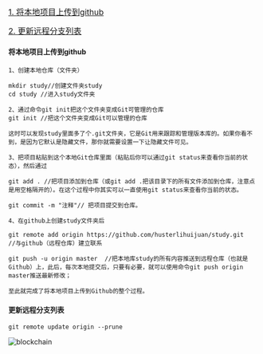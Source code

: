 
<a href="#将本地项目上传到github" style="font-size:16px">1. 将本地项目上传到github<a>

<a href="#更新远程分支列表" style="font-size:16px">2. 更新远程分支列表</a>

#### 将本地项目上传到github

    1、创建本地仓库（文件夹）

    mkdir study//创建文件夹study
    cd study //进入study文件夹

    2、通过命令git init把这个文件夹变成Git可管理的仓库
    git init //把这个文件夹变成Git可以管理的仓库

    这时可以发现study里面多了个.git文件夹，它是Git用来跟踪和管理版本库的。如果你看不到，是因为它默认是隐藏文件，那你就需要设置一下让隐藏文件可见。

    3、把项目粘贴到这个本地Git仓库里面（粘贴后你可以通过git status来查看你当前的状态），然后通过

    git add . //把项目添加到仓库（或git add .把该目录下的所有文件添加到仓库，注意点是用空格隔开的）。在这个过程中你其实可以一直使用git status来查看你当前的状态。

    git commit -m "注释"// 把项目提交到仓库。

    4、在github上创建study文件夹后

    git remote add origin https://github.com/husterlihuijuan/study.git   //与github（远程仓库）建立联系

    git push -u origin master  //把本地库study的所有内容推送到远程仓库（也就是Github）上，此后，每次本地提交后，只要有必要，就可以使用命令git push origin master推送最新修改；

    至此就完成了将本地项目上传到Github的整个过程。

#### 更新远程分支列表

    git remote update origin --prune 

![blockchain](https://jayden-doc.oss-cn-shenzhen.aliyuncs.com/a.jpg "test")